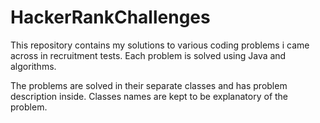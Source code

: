 # HackerRankChallenges

This repository contains my solutions to various coding problems i came across in recruitment tests.
Each problem is solved using Java and algorithms.

The problems are solved in their separate classes and has problem description inside.
Classes names are kept to be explanatory of the problem.
